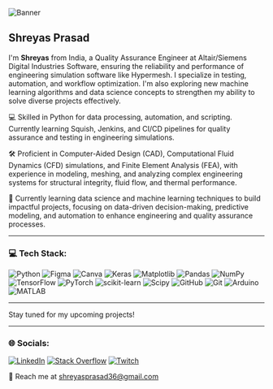 ![Banner](https://github.com/ShreyasP36/shreyasp36/blob/main/Hello%20world!.gif)

## **Shreyas Prasad**

I'm **Shreyas** from India, a Quality Assurance Engineer at Altair/Siemens Digital Industries Software, ensuring the reliability and performance of engineering simulation software like Hypermesh. I specialize in testing, automation, and workflow optimization. I'm also exploring new machine learning algorithms and data science concepts to strengthen my ability to solve diverse projects effectively.

💻 Skilled in Python for data processing, automation, and scripting. Currently learning Squish, Jenkins, and CI/CD pipelines for quality assurance and testing in engineering simulations.

🛠️ Proficient in Computer-Aided Design (CAD), Computational Fluid Dynamics (CFD) simulations, and Finite Element Analysis (FEA), with experience in modeling, meshing, and analyzing complex engineering systems for structural integrity, fluid flow, and thermal performance.

🌱 Currently learning data science and machine learning techniques to build impactful projects, focusing on data-driven decision-making, predictive modeling, and automation to enhance engineering and quality assurance processes.

---

### 💻 Tech Stack: 
![Python](https://img.shields.io/badge/python-3670A0?style=for-the-badge&logo=python&logoColor=ffdd54) ![Figma](https://img.shields.io/badge/figma-%23F24E1E.svg?style=for-the-badge&logo=figma&logoColor=white) ![Canva](https://img.shields.io/badge/Canva-%2300C4CC.svg?style=for-the-badge&logo=Canva&logoColor=white) ![Keras](https://img.shields.io/badge/Keras-%23D00000.svg?style=for-the-badge&logo=Keras&logoColor=white) ![Matplotlib](https://img.shields.io/badge/Matplotlib-%23ffffff.svg?style=for-the-badge&logo=Matplotlib&logoColor=black) ![Pandas](https://img.shields.io/badge/pandas-%23150458.svg?style=for-the-badge&logo=pandas&logoColor=white) ![NumPy](https://img.shields.io/badge/numpy-%23013243.svg?style=for-the-badge&logo=numpy&logoColor=white) ![TensorFlow](https://img.shields.io/badge/TensorFlow-%23FF6F00.svg?style=for-the-badge&logo=TensorFlow&logoColor=white)  ![PyTorch](https://img.shields.io/badge/PyTorch-%23EE4C2C.svg?style=for-the-badge&logo=PyTorch&logoColor=white) ![scikit-learn](https://img.shields.io/badge/scikit--learn-%23F7931E.svg?style=for-the-badge&logo=scikit-learn&logoColor=white) ![Scipy](https://img.shields.io/badge/SciPy-%230C55A5.svg?style=for-the-badge&logo=scipy&logoColor=%white) ![GitHub](https://img.shields.io/badge/github-%23121011.svg?style=for-the-badge&logo=github&logoColor=white) ![Git](https://img.shields.io/badge/git-%23F05033.svg?style=for-the-badge&logo=git&logoColor=white) ![Arduino](https://img.shields.io/badge/-Arduino-00979D?style=for-the-badge&logo=Arduino&logoColor=white) ![MATLAB](https://img.shields.io/badge/MATLAB-R2023a-BLUE.svg) 

---

Stay tuned for my upcoming projects!

---

### 🌐 Socials:
[![LinkedIn](https://img.shields.io/badge/LinkedIn-%230077B5.svg?logo=linkedin&logoColor=white)](https://linkedin.com/in/shreyasprasad36) [![Stack Overflow](https://img.shields.io/badge/-Stackoverflow-FE7A16?logo=stack-overflow&logoColor=white)](https://stackoverflow.com/users/24106376) [![Twitch](https://img.shields.io/badge/Twitch-%239146FF.svg?logo=Twitch&logoColor=white)](https://twitch.tv/spanakin36) 

📧 Reach me at [shreyasprasad36@gmail.com](mailto:shreyasprasad36@gmail.com)
